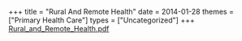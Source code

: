 +++
title = "Rural And Remote Health"
date = 2014-01-28
themes = ["Primary Health Care"]
types = ["Uncategorized"]
+++
[Rural_and_Remote_Health.pdf](/files/Rural_and_Remote_Health.pdf)
